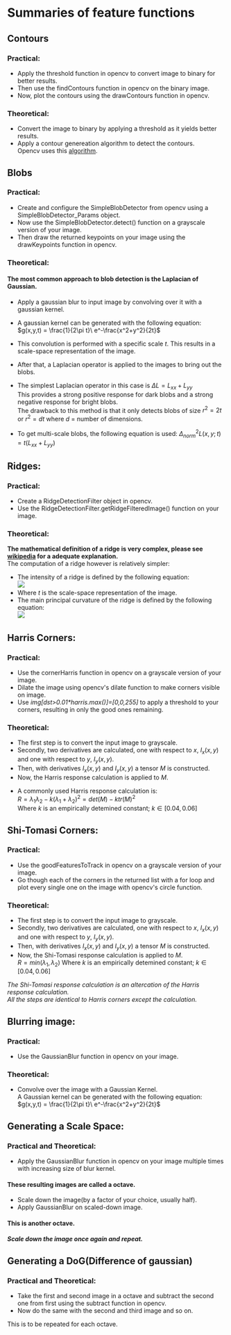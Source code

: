 # Summaries of feature functions

## Contours

### Practical:

* Apply the threshold function in opencv to convert image to binary for better results.
* Then use the findContours function in opencv on the binary image.
* Now, plot the contours using the drawContours function in opencv.

### Theoretical:

* Convert the image to binary by applying a threshold as it yields better results.
* Apply a contour genereation algorithm to detect the contours.  
  Opencv uses this [algorithm](https://www.sciencedirect.com/science/article/abs/pii/0734189X85900167).

## Blobs

### Practical:

- Create and configure the SimpleBlobDetector from opencv using a SimpleBlobDetector_Params object.
- Now use the SimpleBlobDetector.detect() function on a grayscale version of your image.
- Then draw the returned keypoints on your image using the drawKeypoints function in opencv.

### Theoretical:

#### The most common approach to blob detection is the Laplacian of Gaussian.

- Apply a gaussian blur to input image by convolving over it with a gaussian kernel.

* A gaussian kernel can be generated with the following equation:  
  $g(x,y,t) = \frac{1}{2\pi t}\ e^-\frac{x^2+y^2}{2t}\$

* This convolution is performed with a specific scale _t_. This results in a scale-space representation of the image.
* After that, a Laplacian operator is applied to the images to bring out the blobs.
* The simplest Laplacian operator in this case is $\Delta L = L_{xx} + L_{yy}$  
  This provides a strong positive response for dark blobs and a strong negative response for bright blobs.  
  The drawback to this method is that it only detects blobs of size $r^2 = 2t$ or $r^2 = dt$ where _d_ = number of dimensions.
* To get multi-scale blobs, the following equation is used: $\Delta^2_{norm} L(x,y;t) = t(L_{xx} + L_{yy})$

## Ridges:

### Practical:

- Create a RidgeDetectionFilter object in opencv.
- Use the RidgeDetectionFilter.getRidgeFilteredImage() function on your image.

### Theoretical:

**The mathematical definition of a ridge is very complex, please see [wikipedia](https://en.wikipedia.org/wiki/Ridge_detection#Computation_of_variable_scale_ridges_from_two-dimensional_images) for a adequate explanation.**  
The computation of a ridge however is relatively simpler:

- The intensity of a ridge is defined by the following equation:  
  ![](https://wikimedia.org/api/rest_v1/media/math/render/svg/8966ab3703612cf38dd49239d338e9829e78ac84)
- Where _t_ is the scale-space representation of the image.
- The main principal curvature of the ridge is defined by the following equation:  
  ![](https://wikimedia.org/api/rest_v1/media/math/render/svg/3cafac8e1bc8b41dcaa0a480023f3a5015c615e6)

## Harris Corners:

### Practical:

- Use the cornerHarris function in opencv on a grayscale version of your image.
- Dilate the image using opencv's dilate function to make corners visible on image.
- Use _img[dst>0.01*harris.max()]=[0,0,255]_ to apply a threshold to your corners, resulting in only the good ones remaining.

### Theoretical:

- The first step is to convert the input image to grayscale.
- Secondly, two derivatives are calculated, one with respect to _x_, $I_x(x,y)$ and one with respect to _y_, $I_y(x,y)$.
- Then, with derivatives $I_x(x,y)$ and $I_y(x,y)$ a tensor _M_ is constructed.
- Now, the Harris response calculation is applied to _M_.

* A commonly used Harris response calculation is:  
  $R = \lambda _1 \lambda _2 - k(\lambda _1 + \lambda _2)^2 = det(M) - k{tr}(M)^2$  
  Where _k_ is an empirically detemined constant; $k \in [0.04, 0.06]$

## Shi-Tomasi Corners:

### Practical:

- Use the goodFeaturesToTrack in opencv on a grayscale version of your image.
- Go though each of the corners in the returned list with a for loop and plot every single one on the image with opencv's circle function.

### Theoretical:

- The first step is to convert the input image to grayscale.
- Secondly, two derivatives are calculated, one with respect to _x_, $I_x(x,y)$ and one with respect to _y_, $I_y(x,y)$.
- Then, with derivatives $I_x(x,y)$ and $I_y(x,y)$ a tensor _M_ is constructed.
- Now, the Shi-Tomasi response calculation is applied to _M_.  
  $R = min(\lambda _1, \lambda _2)$
  Where _k_ is an empirically detemined constant; $k \in [0.04, 0.06]$

_The Shi-Tomasi response calculation is an altercation of the Harris response calculation.  
All the steps are identical to Harris corners except the calculation._

## Blurring image:

### Practical:

- Use the GaussianBlur function in opencv on your image.

### Theoretical:

- Convolve over the image with a Gaussian Kernel.  
  A Gaussian kernel can be generated with the following equation:
  $g(x,y,t) = \frac{1}{2\pi t}\ e^-\frac{x^2+y^2}{2t}\$

## Generating a Scale Space:

### Practical and Theoretical:

- Apply the GaussianBlur function in opencv on your image multiple times with increasing size of blur kernel.

#### These resulting images are called a octave.

- Scale down the image(by a factor of your choice, usually half).
- Apply GaussianBlur on scaled-down image.

#### This is another octave.

#### _Scale down the image once again and repeat._

## Generating a DoG(Difference of gaussian)

### Practical and Theoretical:

- Take the first and second image in a octave and subtract the second one from first using the subtract function in opencv.
- Now do the same with the second and third image and so on.

This is to be repeated for each octave.

